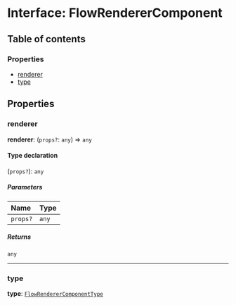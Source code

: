 # Interface: FlowRendererComponent

## Table of contents

### Properties

* [renderer](/auto-docs/renderer/interfaces/FlowRendererComponent.md#renderer)
* [type](/auto-docs/renderer/interfaces/FlowRendererComponent.md#type)

## Properties

### renderer

**renderer**: (`props?`: `any`) => `any`

#### Type declaration

(`props?`): `any`

##### Parameters

| Name | Type |
| :------ | :------ |
| `props?` | `any` |

##### Returns

`any`

***

### type

**type**: [`FlowRendererComponentType`](/auto-docs/renderer/enums/FlowRendererComponentType.md)
